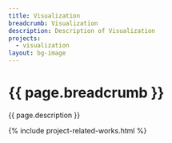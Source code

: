 ```yaml
---
title: Visualization
breadcrumb: Visualization 
description: Description of Visualization
projects: 
  - visualization
layout: bg-image
---
```

# {{ page.breadcrumb }}

{{ page.description }}

{% include project-related-works.html %}

